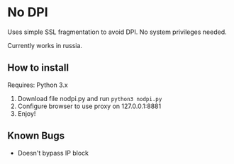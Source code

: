# No DPI
Uses simple SSL fragmentation to avoid DPI.
No system privileges needed.

Currently works in russia.

## How to install

Requires: Python 3.x

1) Download file nodpi.py and run `python3 nodpi.py`
2) Configure browser to use proxy on 127.0.0.1:8881
3) Enjoy!

## Known Bugs

- Doesn't bypass IP block
